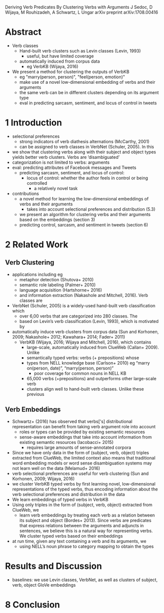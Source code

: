 Deriving Verb Predicates By Clustering Verbs with Arguments
J Sedoc, D Wijaya, M Rouhizadeh, A Schwartz, L Ungar
arXiv preprint arXiv:1708.00416

# Abstract

* Verb classes
  * Hand-built verb clusters such as Levin classes (Levin, 1993)
    * useful, but have limited coverage
  * automatically induced from corpus data
    * eg VerbKB (Wijaya, 2016)
* We present a method for clustering the outputs of VerbKB
  * eg "marry(person, person)", "feel(person, emotion)"
  * make use of a novel low-dimensional embedding of verbs and their arguments
  * the same verb can be in different clusters depending on its argument type
  * eval in predicting sarcasm, sentiment, and locus of control in tweets

# 1 Introduction

* selectional preferences
  * strong indicators of verb diathesis alternations (McCarthy, 2001)
  * can be assigned to verb classes in VerbNet (Schuler, 2005). In this
* we show that clustering verbs along with their subject and object types
  yields better verb clusters. Verbs are ’disambiguated’
* categorization is not limited to verbs: arguments
* eval: predicting attributes of Facebook messages and Tweets
  * predicting sarcasm, sentiment, and locus of control:
    * locus of control: whether the author feels in control or being controlled
      * a relatively novel task
* contributions
  * a novel method for learning the low-dimensional embeddings of verbs and
    their arguments
    * takes into account selectional preferences and distribution (5.3)
  * we present an algorithm for clustering verbs and their arguments based on
    the embeddings (section 3)
  * predicting control, sarcasm, and sentiment in tweets (section 6)

# 2 Related Work

## Verb Clustering

* applications including eg
  * metaphor detection (Shutova+ 2010)
  * semantic role labeling (Palmer+ 2010)
  * language acquisition (Hartshorne+ 2016)
  * and information extraction (Nakashole and Mitchell, 2016). Verb classes are
* VerbNet (Schuler, 2005) is a widely-used hand-built verb classification which
  * over 6,00 verbs that are categorized into 280 classes. The
  * based on Levin’s verb classification (Levin, 1993), which is motivated by
* automatically induce verb clusters from corpus data
  (Sun and Korhonen, 2009; Nakashole+ 2012; Kawahara+ 2014; Fader+ 2011)
  * VerbKB (Wijaya, 2016; Wijaya and Mitchell, 2016), which contains
    * large-scale, automatically induced from ClueWeb (Callan+ 2009). Unlike
    * semantically typed verbs: verbs (+ prepositions) whose
    * types from NELL knowledge base (Carlson+ 2010)
      eg “marry on(person, date)”, “marry(person, person)”
      * poor coverage for common nouns in NELL KB
    * 65,000 verbs (+prepositions) and outperforms other large-scale verb
    * clusters align well to hand-built verb classes. Unlike these previous

## Verb Embeddings

* Schwartz+ (2016) has observed that verbs['s] distributional representation
  can benefit from taking verb argument role into account
  * roles or types can be provided by existing semantic resources
  * sense-aware embeddings that take into account information from existing
    semantic resources (Iacobacci+ 2015)
    * requires large amounts of sense-annotated corpora
* Since we have only data in the form of (subject, verb, object) triples
  extracted from ClueWeb, the limited context also means that
  traditional word embedding models or word sense disambiguation systems may not
  learn well on the data (Melamud+ 2016)
* verb selectional preferences are useful for verb clustering
  (Sun and Korhonen, 2009; Wijaya, 2016)
* we cluster VerbKB typed verbs by first learning novel, low-dimensional
  representations of the typed verbs, thus encoding information about the verb
  selectional preferences and distribution in the data
* We learn embeddings of typed verbs in VerbKB
* Using only triples in the form of (subject, verb, object) extracted from
  ClueWeb, we
  * learn verb embeddings by treating each verb as a relation between its
    subject and object (Bordes+ 2013). Since verbs are predicates that express
    relations between the arguments and adjuncts in sentences, we believe this
    is a natural way for representing verbs.  We cluster typed verbs based on
    their embeddings
* at run time, given any text containing a verb and its arguments, we
  * using NELL’s noun phrase to category mapping to obtain the types

# Results and Discussion

* baselines: we use Levin classes, VerbNet, as well as
  clusters of subject, verb, object GloVe embeddings

# 8 Conclusion

